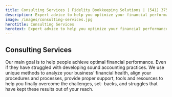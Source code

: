 ```yaml
---
title: Consulting Services | Fidelity Bookkeeping Solutions | (541) 375-0954
description: Expert advice to help you optimize your financial performance.
image: /images/consulting-services.jpg
herotitle: Consulting Services
herotext: Expert advice to help you optimize your financial performance.
---
```


## Consulting Services

Our main goal is to help people achieve optimal financial performance. Even if they have struggled with developing sound accounting practices. We use unique methods to analyze your business’ financial health, align your procedures and processes, provide proper support, tools and resources to help you finally overcome the challenges, set- backs, and struggles that have kept these results out of your reach.